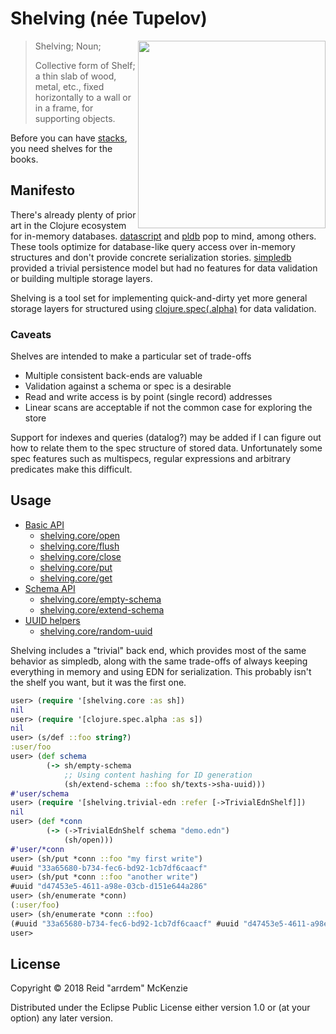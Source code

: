 # Shelving (née Tupelov)
<img align="right" src="https://github.com/arrdem/shelving/raw/master/etc/shelving.jpg" width=300/>

> Shelving; Noun;
>
> Collective form of Shelf; a thin slab of wood, metal, etc., fixed
> horizontally to a wall or in a frame, for supporting objects.

Before you can have [stacks](https://github.com/arrdem/stacks), you
need shelves for the books.

## Manifesto

There's already plenty of prior art in the Clojure ecosystem for
in-memory
databases. [datascript](https://github.com/tonsky/datascript) and
[pldb](https://github.com/clojure/core.logic/wiki/Features) pop to
mind, among others. These tools optimize for database-like query
access over in-memory structures and don't provide concrete
serialization stories. [simpledb](https://github.com/ibdknox/simpledb)
provided a trivial persistence model but had no features for data
validation or building multiple storage layers.

Shelving is a tool set for implementing quick-and-dirty yet more
general storage layers for structured using
[clojure.spec(.alpha)](https://github.com/clojure/spec.alpha) for data
validation.

### Caveats

Shelves are intended to make a particular set of trade-offs

- Multiple consistent back-ends are valuable
- Validation against a schema or spec is a desirable
- Read and write access is by point (single record) addresses
- Linear scans are acceptable if not the common case for exploring the store

Support for indexes and queries (datalog?) may be added if I can
figure out how to relate them to the spec structure of stored
data. Unfortunately some spec features such as multispecs, regular
expressions and arbitrary predicates make this difficult.

## Usage
- [Basic API](doc/basic.md)
  - [shelving.core/open](doc/basic.md#shelvingcoreopen)
  - [shelving.core/flush](doc/basic.md#shelvingcoreflush)
  - [shelving.core/close](doc/basic.md#shelvingcoreclose)
  - [shelving.core/put](doc/basic.md#shelvingcoreput)
  - [shelving.core/get](doc/basic.md#shelvingcoreget)
- [Schema API](doc/schema.md#schema-api)
  - [shelving.core/empty-schema](doc/schema.md#shelvingcoreemptyschema)
  - [shelving.core/extend-schema](doc/schema.md#shelvingcoreextend-schema)
- [UUID helpers](doc/helpers.md#uuid-helpers)
  - [shelving.core/random-uuid](doc/helpers.md#shelvingcorerandom-uuid)

Shelving includes a "trivial" back end, which provides most of the
same behavior as simpledb, along with the same trade-offs of always
keeping everything in memory and using EDN for serialization. This
probably isn't the shelf you want, but it was the first one.

```clj
user> (require '[shelving.core :as sh])
nil
user> (require '[clojure.spec.alpha :as s])
nil
user> (s/def ::foo string?)
:user/foo
user> (def schema
        (-> sh/empty-schema
            ;; Using content hashing for ID generation
            (sh/extend-schema ::foo sh/texts->sha-uuid)))
#'user/schema
user> (require '[shelving.trivial-edn :refer [->TrivialEdnShelf]])
nil
user> (def *conn
        (-> (->TrivialEdnShelf schema "demo.edn")
            (sh/open)))
#'user/*conn
user> (sh/put *conn ::foo "my first write")
#uuid "33a65680-b734-fec6-bd92-1cb7df6caacf"
user> (sh/put *conn ::foo "another write")
#uuid "d47453e5-4611-a98e-03cb-d151e644a286"
user> (sh/enumerate *conn)
(:user/foo)
user> (sh/enumerate *conn ::foo)
(#uuid "33a65680-b734-fec6-bd92-1cb7df6caacf" #uuid "d47453e5-4611-a98e-03cb-d151e644a286")
user> 
```

## License

Copyright © 2018 Reid "arrdem" McKenzie

Distributed under the Eclipse Public License either version 1.0 or (at
your option) any later version.
